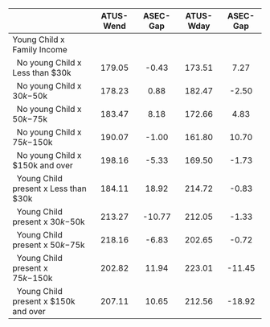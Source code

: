 
|                      |    ATUS-Wend |     ASEC-Gap |    ATUS-Wday |     ASEC-Gap |
| -------------------- | :----------: | :----------: | :----------: | :----------: |
| Young Child x Family Income |              |              |              |              |
| &nbsp;&nbsp;No young Child x Less than $30k |       179.05 |        -0.43 |       173.51 |         7.27 |
| &nbsp;&nbsp;No young Child x $30k-$50k |       178.23 |         0.88 |       182.47 |        -2.50 |
| &nbsp;&nbsp;No young Child x $50k-$75k |       183.47 |         8.18 |       172.66 |         4.83 |
| &nbsp;&nbsp;No young Child x $75k-$150k |       190.07 |        -1.00 |       161.80 |        10.70 |
| &nbsp;&nbsp;No young Child x $150k and over |       198.16 |        -5.33 |       169.50 |        -1.73 |
| &nbsp;&nbsp;Young Child present x Less than $30k |       184.11 |        18.92 |       214.72 |        -0.83 |
| &nbsp;&nbsp;Young Child present x $30k-$50k |       213.27 |       -10.77 |       212.05 |        -1.33 |
| &nbsp;&nbsp;Young Child present x $50k-$75k |       218.16 |        -6.83 |       202.65 |        -0.72 |
| &nbsp;&nbsp;Young Child present x $75k-$150k |       202.82 |        11.94 |       223.01 |       -11.45 |
| &nbsp;&nbsp;Young Child present x $150k and over |       207.11 |        10.65 |       212.56 |       -18.92 |

